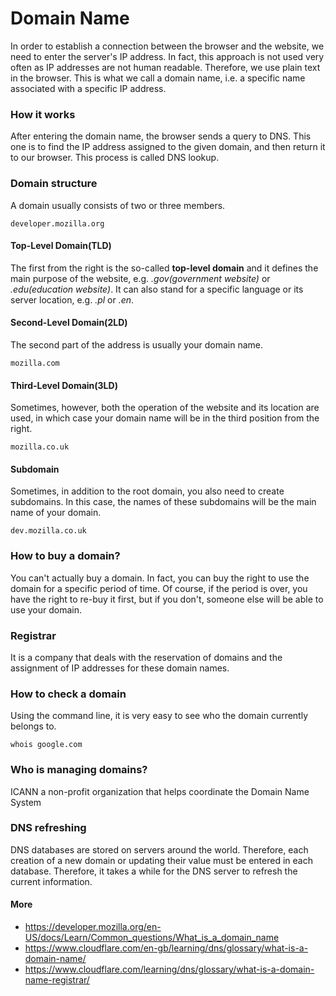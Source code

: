 # Domain Name
In order to establish a connection between the browser and the website, we need to enter the server's IP address. In fact, this approach is not used very often as IP addresses are not human readable. Therefore, we use plain text in the browser. This is what we call a domain name, i.e. a specific name associated with a specific IP address.

### How it works

After entering the domain name, the browser sends a query to DNS. This one is to find the IP address assigned to the given domain, and then return it to our browser. This process is called DNS lookup.

### Domain structure
A domain usually consists of two or three members.

`developer.mozilla.org`

#### Top-Level Domain(TLD)
The first from the right is the so-called **top-level domain** and it defines the main purpose of the website, e.g. _.gov(government website)_ or _.edu(education website)_. It can also stand for a specific language or its server location, e.g. _.pl_ or _.en_.

#### Second-Level Domain(2LD)
The second part of the address is usually your domain name.

`mozilla.com`

#### Third-Level Domain(3LD)
Sometimes, however, both the operation of the website and its location are used, in which case your domain name will be in the third position from the right.

`mozilla.co.uk`
 
#### Subdomain
Sometimes, in addition to the root domain, you also need to create subdomains. In this case, the names of these subdomains will be the main name of your domain.

`dev.mozilla.co.uk`
 
### How to buy a domain?
You can't actually buy a domain. In fact, you can buy the right to use the domain for a specific period of time. Of course, if the period is over, you have the right to re-buy it first, but if you don't, someone else will be able to use your domain.
 
### Registrar
It is a company that deals with the reservation of domains and the assignment of IP addresses for these domain names. 

### How to check a domain
Using the command line, it is very easy to see who the domain currently belongs to.
```
whois google.com
```
 
### Who is managing domains?
ICANN a non-profit organization that helps coordinate the Domain Name System
 
### DNS refreshing
DNS databases are stored on servers around the world. Therefore, each creation of a new domain or updating their value must be entered in each database. Therefore, it takes a while for the DNS server to refresh the current information.
  
#### More
- https://developer.mozilla.org/en-US/docs/Learn/Common_questions/What_is_a_domain_name
- https://www.cloudflare.com/en-gb/learning/dns/glossary/what-is-a-domain-name/
- https://www.cloudflare.com/learning/dns/glossary/what-is-a-domain-name-registrar/
